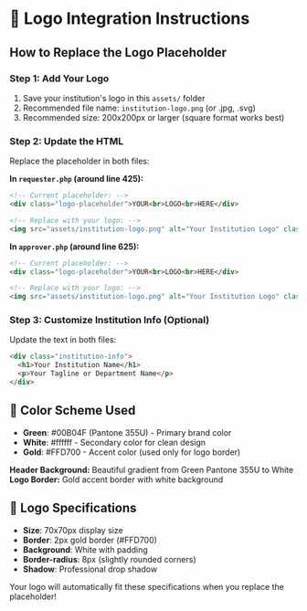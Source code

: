 # 🎨 Logo Integration Instructions

## How to Replace the Logo Placeholder

### Step 1: Add Your Logo
1. Save your institution's logo in this `assets/` folder
2. Recommended file name: `institution-logo.png` (or .jpg, .svg)
2. Recommended size: 200x200px or larger (square format works best)

### Step 2: Update the HTML
Replace the placeholder in both files:

**In `requester.php` (around line 425):**
```html
<!-- Current placeholder: -->
<div class="logo-placeholder">YOUR<br>LOGO<br>HERE</div>

<!-- Replace with your logo: -->
<img src="assets/institution-logo.png" alt="Your Institution Logo" class="institution-logo">
```

**In `approver.php` (around line 625):**
```html
<!-- Current placeholder: -->
<div class="logo-placeholder">YOUR<br>LOGO<br>HERE</div>

<!-- Replace with your logo: -->
<img src="assets/institution-logo.png" alt="Your Institution Logo" class="institution-logo">
```

### Step 3: Customize Institution Info (Optional)
Update the text in both files:

```html
<div class="institution-info">
  <h1>Your Institution Name</h1>
  <p>Your Tagline or Department Name</p>
</div>
```

## 🎨 Color Scheme Used
- **Green**: #00B04F (Pantone 355U) - Primary brand color
- **White**: #ffffff - Secondary color for clean design
- **Gold**: #FFD700 - Accent color (used only for logo border)

**Header Background:** Beautiful gradient from Green Pantone 355U to White
**Logo Border:** Gold accent border with white background

## 📐 Logo Specifications
- **Size**: 70x70px display size
- **Border**: 2px gold border (#FFD700)
- **Background**: White with padding
- **Border-radius**: 8px (slightly rounded corners)
- **Shadow**: Professional drop shadow

Your logo will automatically fit these specifications when you replace the placeholder!